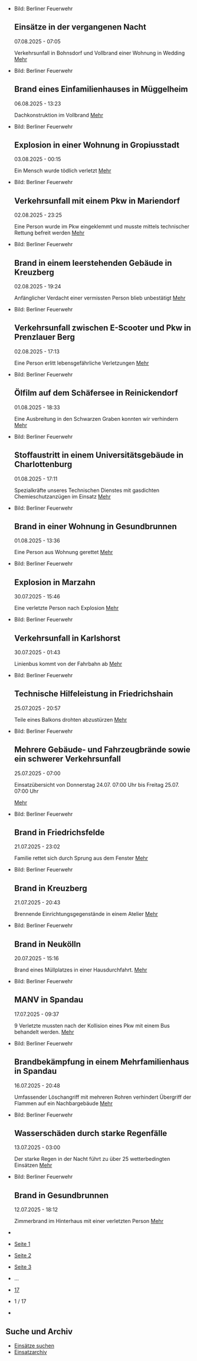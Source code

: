 * Bild: Berliner Feuerwehr

  Einsätze in der vergangenen Nacht
  ----------

   07.08.2025 - 07:05

   Verkehrsunfall in Bohnsdorf und Vollbrand einer Wohnung in Wedding
  [Mehr](https://www.berliner-feuerwehr.de/aktuelles/einsaetze/einsaetze-in-der-vergangenen-nacht-5010/)

* Bild: Berliner Feuerwehr

  Brand eines Einfamilienhauses in Müggelheim
  ----------

   06.08.2025 - 13:23

   Dachkonstruktion im Vollbrand
  [Mehr](https://www.berliner-feuerwehr.de/aktuelles/einsaetze/brand-eines-einfamilienhauses-in-mueggelheim-5009/)

* Bild: Berliner Feuerwehr

  Explosion in einer Wohnung in Gropiusstadt
  ----------

   03.08.2025 - 00:15

   Ein Mensch wurde tödlich verletzt
  [Mehr](https://www.berliner-feuerwehr.de/aktuelles/einsaetze/explosion-in-einer-wohnung-in-gropiusstand-5007/)

* Bild: Berliner Feuerwehr

  Verkehrsunfall mit einem Pkw in Mariendorf
  ----------

   02.08.2025 - 23:25

   Eine Person wurde im Pkw eingeklemmt und musste mittels technischer Rettung befreit werden
  [Mehr](https://www.berliner-feuerwehr.de/aktuelles/einsaetze/verkehrsunfall-mit-einem-pkw-in-mariendorf-5006/)

* Bild: Berliner Feuerwehr

  Brand in einem leerstehenden Gebäude in Kreuzberg
  ----------

   02.08.2025 - 19:24

   Anfänglicher Verdacht einer vermissten Person blieb unbestätigt
  [Mehr](https://www.berliner-feuerwehr.de/aktuelles/einsaetze/brand-in-einem-leerstehenden-gebaeude-5005/)

* Bild: Berliner Feuerwehr

  Verkehrsunfall zwischen E-Scooter und Pkw in Prenzlauer Berg
  ----------

   02.08.2025 - 17:13

   Eine Person erlitt lebensgefährliche Verletzungen
  [Mehr](https://www.berliner-feuerwehr.de/aktuelles/einsaetze/verkehrsunfall-zwischen-e-scooter-und-pkw-in-prenzlauer-berg-5004/)

* Bild: Berliner Feuerwehr

  Ölfilm auf dem Schäfersee in Reinickendorf
  ----------

   01.08.2025 - 18:33

   Eine Ausbreitung in den Schwarzen Graben konnten wir verhindern
  [Mehr](https://www.berliner-feuerwehr.de/aktuelles/einsaetze/default-e106d536fdcad63daec78c81f46f5afd-5-5003/)

* Bild: Berliner Feuerwehr

  Stoffaustritt in einem Universitätsgebäude in Charlottenburg
  ----------

   01.08.2025 - 17:11

   Spezialkräfte unseres Technischen Dienstes mit gasdichten Chemieschutzanzügen im Einsatz
  [Mehr](https://www.berliner-feuerwehr.de/aktuelles/einsaetze/stoffaustritt-in-einem-universitaetsgebaeude-in-charlottenburg-5002/)

* Bild: Berliner Feuerwehr

  Brand in einer Wohnung in Gesundbrunnen
  ----------

   01.08.2025 - 13:36

   Eine Person aus Wohnung gerettet
  [Mehr](https://www.berliner-feuerwehr.de/aktuelles/einsaetze/brand-in-einer-wohnung-in-gesundbrunnen-5001/)

* Bild: Berliner Feuerwehr

  Explosion in Marzahn
  ----------

   30.07.2025 - 15:46

   Eine verletzte Person nach Explosion
  [Mehr](https://www.berliner-feuerwehr.de/aktuelles/einsaetze/explosion-in-marzahn-4999/)

* Bild: Berliner Feuerwehr

  Verkehrsunfall in Karlshorst
  ----------

   30.07.2025 - 01:43

   Linienbus kommt von der Fahrbahn ab
  [Mehr](https://www.berliner-feuerwehr.de/aktuelles/einsaetze/verkehrsunfall-in-karlshorst-4997/)

* Bild: Berliner Feuerwehr

  Technische Hilfeleistung in Friedrichshain
  ----------

   25.07.2025 - 20:57

   Teile eines Balkons drohten abzustürzen
  [Mehr](https://www.berliner-feuerwehr.de/aktuelles/einsaetze/technische-hilfeleistung-in-friedrichshain-2-4996/)

* Bild: Berliner Feuerwehr

  Mehrere Gebäude- und Fahrzeugbrände sowie ein schwerer Verkehrsunfall
  ----------

   25.07.2025 - 07:00

   Einsatzübersicht von Donnerstag 24.07. 07:00 Uhr bis Freitag 25.07. 07:00 Uhr

  [Mehr](https://www.berliner-feuerwehr.de/aktuelles/einsaetze/mehrere-gebaeude-und-fahrzeugbraende-sowie-ein-schwerer-verkehrsunfall-4995/)

* Bild: Berliner Feuerwehr

  Brand in Friedrichsfelde
  ----------

   21.07.2025 - 23:02

   Familie rettet sich durch Sprung aus dem Fenster
  [Mehr](https://www.berliner-feuerwehr.de/aktuelles/einsaetze/brand-in-friedrichsfelde-5-4994/)

* Bild: Berliner Feuerwehr

  Brand in Kreuzberg
  ----------

   21.07.2025 - 20:43

   Brennende Einrichtungsgegenstände in einem Atelier
  [Mehr](https://www.berliner-feuerwehr.de/aktuelles/einsaetze/brand-in-kreuzberg-28-4993/)

* Bild: Berliner Feuerwehr

  Brand in Neukölln
  ----------

   20.07.2025 - 15:16

   Brand eines Müllplatzes in einer Hausdurchfahrt.
  [Mehr](https://www.berliner-feuerwehr.de/aktuelles/einsaetze/brand-in-neukoelln-17-4992/)

* Bild: Berliner Feuerwehr

  MANV in Spandau
  ----------

   17.07.2025 - 09:37

   9 Verletzte mussten nach der Kollision eines Pkw mit einem Bus behandelt werden.
  [Mehr](https://www.berliner-feuerwehr.de/aktuelles/einsaetze/manv-in-spandau-4990/)

* Bild: Berliner Feuerwehr

  Brandbekämpfung in einem Mehrfamilienhaus in Spandau
  ----------

   16.07.2025 - 20:48

   Umfassender Löschangriff mit mehreren Rohren verhindert Übergriff der Flammen auf ein Nachbargebäude
  [Mehr](https://www.berliner-feuerwehr.de/aktuelles/einsaetze/default-e106d536fdcad63daec78c81f46f5afd-4-4989/)

* Bild: Berliner Feuerwehr

  Wasserschäden durch starke Regenfälle
  ----------

   13.07.2025 - 03:00

   Der starke Regen in der Nacht führt zu über 25 wetterbedingten Einsätzen
  [Mehr](https://www.berliner-feuerwehr.de/aktuelles/einsaetze/wasserschaeden-durch-starke-regenfaelle-4986/)

* Bild: Berliner Feuerwehr

  Brand in Gesundbrunnen
  ----------

   12.07.2025 - 18:12

   Zimmerbrand im Hinterhaus mit einer verletzten Person
  [Mehr](https://www.berliner-feuerwehr.de/aktuelles/einsaetze/test-4888/)

* []()
* [Seite 1](https://www.berliner-feuerwehr.de/aktuelles/einsaetze/1/)
* [Seite 2](https://www.berliner-feuerwehr.de/aktuelles/einsaetze/2/)
* [Seite 3](https://www.berliner-feuerwehr.de/aktuelles/einsaetze/3/)
* …
* [17](https://www.berliner-feuerwehr.de/aktuelles/einsaetze/17/)
* 1 / 17
* [](https://www.berliner-feuerwehr.de/aktuelles/einsaetze/2/)

Suche und Archiv
----------

* [Einsätze suchen](https://www.berliner-feuerwehr.de/aktuelles/einsaetze/einsatzsuche/)
* [Einsatzarchiv](https://www.berliner-feuerwehr.de/aktuelles/einsaetze/einsatzarchiv/)
